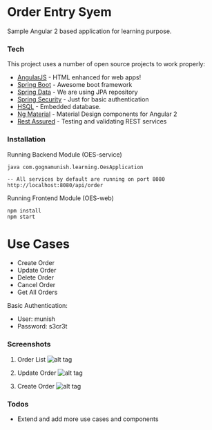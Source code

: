 # Order Entry Syem
Sample Angular 2 based application for learning purpose.
### Tech
This project uses a number of open source projects to work properly:

* [AngularJS] - HTML enhanced for web apps!
* [Spring Boot] - Awesome boot framework
* [Spring Data] - We are using JPA repository
* [Spring Security] - Just for basic authentication
* [HSQL] - Embedded database.
* [Ng Material] - Material Design components for Angular 2
* [Rest Assured] - Testing and validating REST services 

### Installation

Running Backend Module (OES-service)
```
java com.gognamunish.learning.OesApplication

-- All services by default are running on port 8080 http://localhost:8080/api/order
```
Running Frontend Module (OES-web)
```
npm install
npm start
```



# Use Cases

  - Create Order
  - Update Order
  - Delete Order
  - Cancel Order
  - Get All Orders

Basic Authentication:
  - User: munish
  - Password: s3cr3t
  
### Screenshots

1. Order List
![alt tag](https://github.com/gognamunish/order_entry_system/blob/master/OES-web/src/images/list.png)

2. Update Order
![alt tag](https://github.com/gognamunish/order_entry_system/blob/master/OES-web/src/images/update.png)

3. Create Order
![alt tag](https://github.com/gognamunish/order_entry_system/blob/master/OES-web/src/images/create.png)

### Todos

 - Extend and add more use cases and components
 
   [Spring Boot]: <https://projects.spring.io/spring-boot/>
   [Spring Data]: <http://projects.spring.io/spring-data/>
   [Spring Security]: <https://projects.spring.io/spring-security/>
   [HSQL]: <http://hsqldb.org/>
   [Ng Material]: <https://github.com/angular/material2>
   [Rest Assured]: <http://rest-assured.io/>
   [AngularJS]: <http://angularjs.org>
  